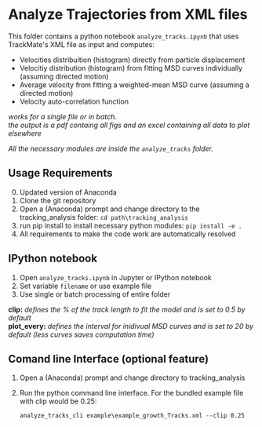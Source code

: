 # Analyze Trajectories from XML files

This folder contains a python notebook `analyze_tracks.ipynb` that uses TrackMate's XML file as input and computes: <br>

* Velocities distribuition (histogram) directly from particle displacement
* Velocitiy distribution (histogram) from fitting MSD curves individually (assuming directed motion)
* Average velocity from fitting a weighted-mean MSD curve (assuming a directed motion)
* Velocity auto-correlation function

*works for a single file or in batch. <br>
the output is a pdf containg all figs and an excel containing all data to plot elsewhere*

*All the necessary modules are inside the `analyze_tracks` folder.* <br>

## Usage Requirements
0. Updated version of Anaconda
1. Clone the git repository 
2. Open a (Anaconda) prompt and change directory to the tracking_analysis folder:
    `cd path\tracking_analysis`
3. run pip install to install necessary python modules:
    `pip install -e .`
4. All requirements to make the code work are automatically resolved

## IPython notebook
1. Open `analyze_tracks.ipynb` in Jupyter or IPython notebook
2. Set variable `filename` or use example file
3. Use single or batch processing of entire folder

**clip:** *defines the % of the track length to fit the model and is set to 0.5 by default* <br>
**plot_every:** *defines the interval for inidivual MSD curves and is set to 20 by default (less curves saves computation time)* <br>

## Comand line Interface (optional feature)
1. Open a (Anaconda) prompt and change directory to tracking_analysis
2. Run the python command line interface. For the bundled example file with clip would be 0.25:

    `analyze_tracks_cli example\example_growth_Tracks.xml --clip 0.25`
